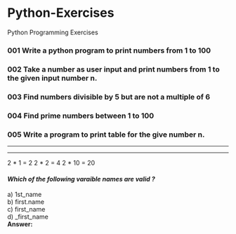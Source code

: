 # Python-Exercises
Python Programming Exercises

### 001 Write a python program to print numbers from 1 to 100  

### 002 Take a number as user input and print numbers from 1 to the given input number n.  

### 003 Find numbers divisible by 5 but are not a multiple of 6  

### 004 Find prime numbers between 1 to 100  

### 005 Write a program to print table for the give number n.  

-----
-----
2 * 1 = 2
2 * 2 = 4
2 * 10 = 20

#### *Which of the following varaible names are valid ?*  
a) 1st_name  
b) first.name  
c) first_name  
d) _first_name    
**Answer:**   
